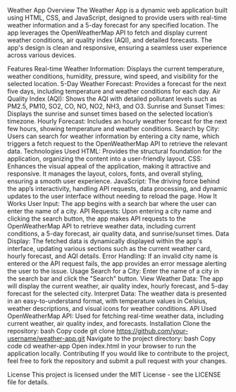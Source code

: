 Weather App
Overview
The Weather App is a dynamic web application built using HTML, CSS, and JavaScript, designed to provide users with real-time weather information and a 5-day forecast for any specified location. The app leverages the OpenWeatherMap API to fetch and display current weather conditions, air quality index (AQI), and detailed forecasts. The app's design is clean and responsive, ensuring a seamless user experience across various devices.

Features
Real-time Weather Information: Displays the current temperature, weather conditions, humidity, pressure, wind speed, and visibility for the selected location.
5-Day Weather Forecast: Provides a forecast for the next five days, including temperature and weather conditions for each day.
Air Quality Index (AQI): Shows the AQI with detailed pollutant levels such as PM2.5, PM10, SO2, CO, NO, NO2, NH3, and O3.
Sunrise and Sunset Times: Displays the sunrise and sunset times based on the selected location’s timezone.
Hourly Forecast: Includes an hourly weather forecast for the next few hours, showing temperature and weather conditions.
Search by City: Users can search for weather information by entering a city name, which triggers a fetch request to the OpenWeatherMap API to retrieve the relevant data.
Technologies Used
HTML: Provides the structural foundation for the application, organizing the content into a user-friendly layout.
CSS: Enhances the visual appeal of the application, making it attractive and responsive. It manages the layout, colors, fonts, and overall styling, ensuring a smooth user experience.
JavaScript: The driving force behind the app’s interactivity, handling API requests, data processing, and dynamic updates to the user interface without needing to reload the page.
How It Works
User Input: The app begins with a search bar where the user can enter the name of a city.
API Requests: Upon entering a city name and clicking the search button, the app makes API requests to the OpenWeatherMap API to retrieve weather data, including current conditions, a 5-day forecast, air quality data, and sunrise/sunset times.
Data Display: The fetched data is dynamically displayed within the app's interface, updating various sections such as the current weather card, hourly forecast, and AQI details.
Error Handling: If an invalid city name is entered or the API request fails, the app provides an error message alerting the user to the issue.
Usage
Search for a City: Enter the name of a city in the search bar and click the "Search" button.
View Weather Data: The app will display the current weather, air quality index, hourly forecast, and 5-day forecast for the selected city.
Interpret Data: The weather data is presented in an easy-to-understand format, with temperature values in Celsius, weather descriptions, and visual icons for weather conditions.
API Used
OpenWeatherMap API: Used for fetching real-time weather data, including current weather, air quality index, and forecasts.
Installation
Clone the repository:
bash
Copy code
git clone https://github.com/your-username/weather-app.git
Navigate to the project directory:
bash
Copy code
cd weather-app
Open index.html in your browser to run the application locally.
Contributing
If you would like to contribute to the project, feel free to fork the repository and submit a pull request with your changes.

License
This project is licensed under the MIT License - see the LICENSE file for details.

